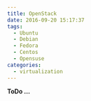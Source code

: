```yaml
---
title: OpenStack
date: 2016-09-20 15:17:37
tags:
  - Ubuntu
  - Debian
  - Fedora
  - Centos
  - Opensuse
categories:
  - virtualization
---
```


**ToDo ...**
